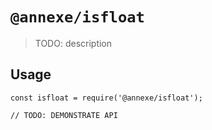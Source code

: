 # `@annexe/isfloat`

> TODO: description

## Usage

```
const isfloat = require('@annexe/isfloat');

// TODO: DEMONSTRATE API
```
